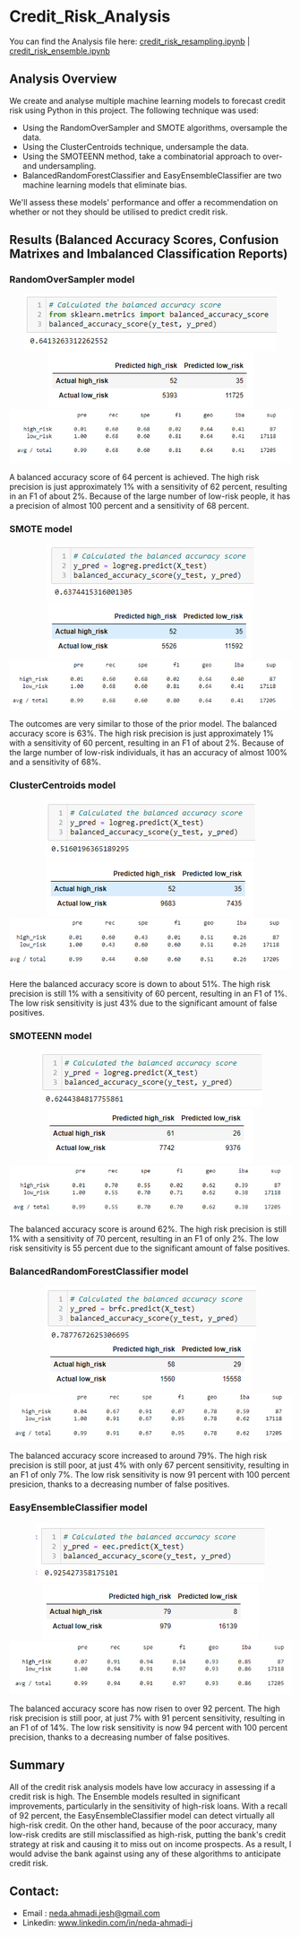 # Credit_Risk_Analysis
You can find the Analysis file here: [credit_risk_resampling.ipynb](https://github.com/NedaAJ/Credit_Risk_Analysis/blob/main/credit_risk_resampling.ipynb) | [credit_risk_ensemble.ipynb](https://github.com/NedaAJ/Credit_Risk_Analysis/blob/main/credit_risk_ensemble.ipynb)
## Analysis Overview
We create and analyse multiple machine learning models to forecast credit risk using Python in this project.
The following technique was used:
- Using the RandomOverSampler and SMOTE algorithms, oversample the data.
- Using the ClusterCentroids technique, undersample the data.
- Using the SMOTEENN method, take a combinatorial approach to over- and undersampling.
- BalancedRandomForestClassifier and EasyEnsembleClassifier are two machine learning models that eliminate bias.

We'll assess these models' performance and offer a recommendation on whether or not they should be utilised to predict credit risk.

## Results (Balanced Accuracy Scores, Confusion Matrixes and Imbalanced Classification Reports)

### RandomOverSampler model

<p align="center">
  <img src="https://github.com/NedaAJ/Credit_Risk_Analysis/blob/main/Resources/RandomOverSampler_BAS.PNG"> <br> <img src="https://github.com/NedaAJ/Credit_Risk_Analysis/blob/main/Resources/RandomOverSampler_CM.PNG"><img src="https://github.com/NedaAJ/Credit_Risk_Analysis/blob/main/Resources/RandomOverSampler_Classification_report.PNG">
</p>
A balanced accuracy score of 64 percent is achieved.
The high risk precision is just approximately 1% with a sensitivity of 62 percent, resulting in an F1 of about 2%.
Because of the large number of low-risk people, it has a precision of almost 100 percent and a sensitivity of 68 percent.

### SMOTE model
<p align="center">
  <img src="https://github.com/NedaAJ/Credit_Risk_Analysis/blob/main/Resources/SMOTE%20_BAS.PNG"> <br> <img src="https://github.com/NedaAJ/Credit_Risk_Analysis/blob/main/Resources/SMOTE%20_CM.PNG"><img src="https://github.com/NedaAJ/Credit_Risk_Analysis/blob/main/Resources/SMOTE_Classification_report.PNG">
</p>
The outcomes are very similar to those of the prior model.
The balanced accuracy score is 63%.
The high risk precision is just approximately 1% with a sensitivity of 60 percent, resulting in an F1 of about 2%.
Because of the large number of low-risk individuals, it has an accuracy of almost 100% and a sensitivity of 68%.

### ClusterCentroids model
<p align="center">
  <img src="https://github.com/NedaAJ/Credit_Risk_Analysis/blob/main/Resources/ClusterCentroids_BAS.PNG"> <br> <img src="https://github.com/NedaAJ/Credit_Risk_Analysis/blob/main/Resources/ClusterCentroids_CM.PNG"><img src="https://github.com/NedaAJ/Credit_Risk_Analysis/blob/main/Resources/ClusterCentroids_Classification_report.PNG">
</p>
Here the balanced accuracy score is down to about 51%. The high risk precision is still 1% with a sensitivity of 60 percent, resulting in an F1 of 1%.
The low risk sensitivity is just 43% due to the significant amount of false positives.

### SMOTEENN model
<p align="center">
  <img src="https://github.com/NedaAJ/Credit_Risk_Analysis/blob/main/Resources/SMOTEENN%20_BAS.PNG"> <br> <img src="https://github.com/NedaAJ/Credit_Risk_Analysis/blob/main/Resources/SMOTEENN%20_CM.PNG"><img src="https://github.com/NedaAJ/Credit_Risk_Analysis/blob/main/Resources/SMOTEENN_Classification_report.PNG">
</p>
The balanced accuracy score is around 62%.
The high risk precision is still 1% with a sensitivity of 70 percent, resulting in an F1 of only 2%.
The low risk sensitivity is 55 percent due to the significant amount of false positives.

### BalancedRandomForestClassifier model
<p align="center">
  <img src="https://github.com/NedaAJ/Credit_Risk_Analysis/blob/main/Resources/BalancedRandomForestClassifier_BAS.PNG"> <br> <img src="https://github.com/NedaAJ/Credit_Risk_Analysis/blob/main/Resources/BalancedRandomForestClassifier_CM.PNG"><img src="https://github.com/NedaAJ/Credit_Risk_Analysis/blob/main/Resources/BalancedRandomForestClassifier_Classification_report.PNG">
</p>
The balanced accuracy score increased to around 79%.
The high risk precision is still poor, at just 4% with only 67 percent sensitivity, resulting in an F1 of only 7%.
The low risk sensitivity is now 91 percent with 100 percent presicion, thanks to a decreasing number of false positives.

### EasyEnsembleClassifier model
<p align="center">
  <img src="https://github.com/NedaAJ/Credit_Risk_Analysis/blob/main/Resources/EasyEnsembleClassifier%20_BAS.PNG"> <br> <img src="https://github.com/NedaAJ/Credit_Risk_Analysis/blob/main/Resources/EasyEnsembleClassifier%20_CM.PNG"><img src="https://github.com/NedaAJ/Credit_Risk_Analysis/blob/main/Resources/EasyEnsembleClassifier%20_Classification_report.PNG">
</p>
The balanced accuracy score has now risen to over 92 percent.
The high risk precision is still poor, at just 7% with 91 percent sensitivity, resulting in an F1 of of 14%.
The low risk sensitivity is now 94 percent with 100 percent precision, thanks to a decreasing number of false positives.

## Summary
All of the credit risk analysis models have low accuracy in assessing if a credit risk is high.
The Ensemble models resulted in significant improvements, particularly in the sensitivity of high-risk loans.
With a recall of 92 percent, the EasyEnsembleClassifier model can detect virtually all high-risk credit. On the other hand, because of the poor accuracy, many low-risk credits are still misclassified as high-risk, putting the bank's credit strategy at risk and causing it to miss out on income prospects.
As a result, I would advise the bank against using any of these algorithms to anticipate credit risk.

## Contact:
- Email : [neda.ahmadi.jesh@gmail.com](mailto:neda.ahmadi.jesh@gmail.com?subject=[GitHub]%20Source%20Han%20Sans)
- Linkedin: www.linkedin.com/in/neda-ahmadi-j
